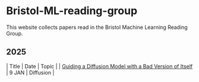 # Bristol-ML-reading-group

This website collects papers read in the Bristol Machine Learning Reading Group.

## 2025
| Title | Date | Topic |
| [Guiding a Diffusion Model with a Bad Version of Itself](https://arxiv.org/abs/2406.02507) | 9 JAN | Diffusion |
